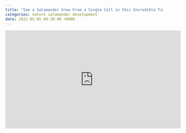 ```yaml
---
title: "See a Salamander Grow From a Single Cell in this Incredible Time-lapse"
categories: nature salamander development
date: 2021-05-05 09:30:00 +0000
---
```

<div><iframe width="560" height="315" src="https://www.youtube-nocookie.com/embed/SEejivHRIbE" title="YouTube video player" frameborder="0" allow="accelerometer; autoplay; clipboard-write; encrypted-media; gyroscope; picture-in-picture" allowfullscreen></iframe></div>